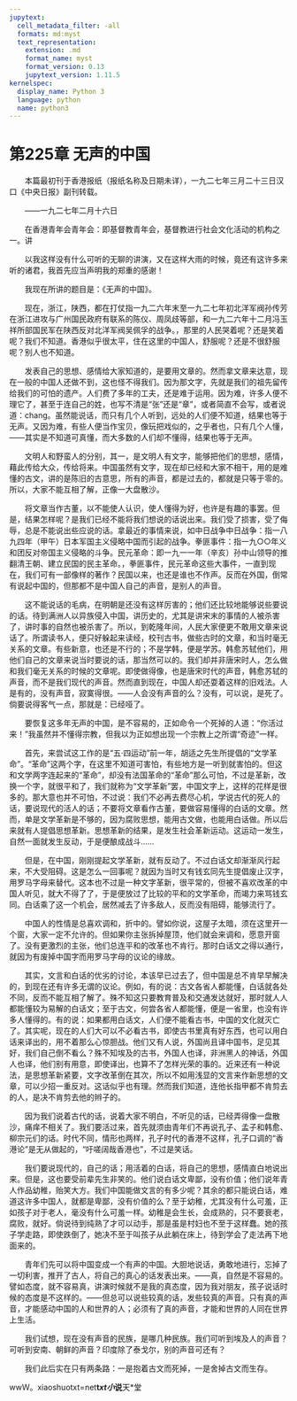 ```yaml
---
jupytext:
  cell_metadata_filter: -all
  formats: md:myst
  text_representation:
    extension: .md
    format_name: myst
    format_version: 0.13
    jupytext_version: 1.11.5
kernelspec:
  display_name: Python 3
  language: python
  name: python3
---
```

# 第225章  无声的中国 

　　本篇最初刊于香港报纸（报纸名称及日期未详），一九二七年三月二十三日汉口《中央日报》副刊转载。 

　　——一九二七年二月十六日 

　　在香港青年会青年会：即基督教青年会，基督教进行社会文化活动的机构之一。讲 

　　以我这样没有什么可听的无聊的讲演，又在这样大雨的时候，竟还有这许多来听的诸君，我首先应当声明我的郑重的感谢！ 

　　我现在所讲的题目是：《无声的中国》。 

　　现在，浙江，陕西，都在打仗指一九二六年末至一九二七年初北洋军阀孙传芳在浙江进攻与广州国民政府有联系的陈仪、周凤歧等部，和一九二六年十二月冯玉祥所部国民军在陕西反对北洋军阀吴佩孚的战争。，那里的人民哭着呢？还是笑着呢？我们不知道。香港似乎很太平，住在这里的中国人，舒服呢？还是不很舒服呢？别人也不知道。 

　　发表自己的思想、感情给大家知道的，是要用文章的。然而拿文章来达意，现在一般的中国人还做不到，这也怪不得我们。因为那文字，先就是我们的祖先留传给我们的可怕的遗产。人们费了多年的工夫，还是难于运用。因为难，许多人便不理它了，甚至于连自己的姓，也写不清是“张”还是“章”，或者简直不会写，或者说道：chang。虽然能说话，而只有几个人听到，远处的人们便不知道，结果也等于无声。又因为难，有些人便当作宝贝，像玩把戏似的，之乎者也，只有几个人懂，——其实是不知道可真懂，而大多数的人们却不懂得，结果也等于无声。 

　　文明人和野蛮人的分别，其一，是文明人有文字，能够把他们的思想，感情，藉此传给大众，传给将来。中国虽然有文字，现在却已经和大家不相干，用的是难懂的古文，讲的是陈旧的古意思，所有的声音，都是过去的，都就是只等于零的。所以，大家不能互相了解，正像一大盘散沙。 

　　将文章当作古董，以不能使人认识，使人懂得为好，也许是有趣的事罢。但是，结果怎样呢？是我们已经不能将我们想说的话说出来。我们受了损害，受了侮辱，总是不能说出些应说的话。拿最近的事情来说，如中日战争中日战争：指一八九四年（甲午）日本军国主义侵略中国而引起的战争。拳匪事件：指一九○○年义和团反对帝国主义侵略的斗争。民元革命：即一九一一年（辛亥）孙中山领导的推翻清王朝、建立民国的民主革命。，拳匪事件，民元革命这些大事件，一直到现在，我们可有一部像样的著作？民国以来，也还是谁也不作声。反而在外国，倒常有说起中国的，但那都不是中国人自己的声音，是别人的声音。 

　　这不能说话的毛病，在明朝是还没有这样厉害的；他们还比较地能够说些要说的话。待到满洲人以异族侵入中国，讲历史的，尤其是讲宋末的事情的人被杀害了，讲时事的自然也被杀害了。所以，到乾隆年间，人民大家便更不敢用文章来说话了。所谓读书人，便只好躲起来读经，校刊古书，做些古时的文章，和当时毫无关系的文章。有些新意，也还是不行的；不是学韩，便是学苏。韩愈苏轼他们，用他们自己的文章来说当时要说的话，那当然可以的。我们却并非唐宋时人，怎么做和我们毫无关系的时候的文章呢。即使做得像，也是唐宋时代的声音，韩愈苏轼的声音，而不是我们现代的声音。然而直到现在，中国人却还耍着这样的旧戏法。人是有的，没有声音，寂寞得很。——人会没有声音的么？没有，可以说，是死了。倘要说得客气一点，那就是：已经哑了。 

　　要恢复这多年无声的中国，是不容易的，正如命令一个死掉的人道：“你活过来！”我虽然并不懂得宗教，但我以为正如想出现一个宗教上之所谓“奇迹”一样。 

　　首先，来尝试这工作的是“五·四运动”前一年，胡适之先生所提倡的“文学革命”。“革命”这两个字，在这里不知道可害怕，有些地方是一听到就害怕的。但这和文学两字连起来的“革命”，却没有法国革命的“革命”那么可怕，不过是革新，改换一个字，就很平和了，我们就称为“文学革新”罢，中国文字上，这样的花样是很多的。那大意也并不可怕，不过说：我们不必再去费尽心机，学说古代的死人的话，要说现代的活人的话；不要将文章看作古董，要做容易懂得的白话的文章。然而，单是文学革新是不够的，因为腐败思想，能用古文做，也能用白话做。所以后来就有人提倡思想革新。思想革新的结果，是发生社会革新运动。这运动一发生，自然一面就发生反动，于是便酿成战斗…… 

　　但是，在中国，刚刚提起文学革新，就有反动了。不过白话文却渐渐风行起来，不大受阻碍。这是怎么一回事呢？就因为当时又有钱玄同先生提倡废止汉字，用罗马字母来替代。这本也不过是一种文字革新，很平常的，但被不喜欢改革的中国人听见，就大不得了了，于是便放过了比较的平和的文学革命，而竭力来骂钱玄同。白话乘了这一个机会，居然减去了许多敌人，反而没有阻碍，能够流行了。 

　　中国人的性情是总喜欢调和，折中的。譬如你说，这屋子太暗，须在这里开一个窗，大家一定不允许的。但如果你主张拆掉屋顶，他们就会来调和，愿意开窗了。没有更激烈的主张，他们总连平和的改革也不肯行。那时白话文之得以通行，就因为有废掉中国字而用罗马字母的议论的缘故。 

　　其实，文言和白话的优劣的讨论，本该早已过去了，但中国是总不肯早早解决的，到现在还有许多无谓的议论。例如，有的说：古文各省人都能懂，白话就各处不同，反而不能互相了解了。殊不知这只要教育普及和交通发达就好，那时就人人都能懂较为易解的白话文；至于古文，何尝各省人都能懂，便是一省里，也没有许多人懂得的。有的说：如果都用白话文，人们便不能看古书，中国的文化就灭亡了。其实呢，现在的人们大可以不必看古书，即使古书里真有好东西，也可以用白话来译出的，用不着那么心惊胆战。他们又有人说，外国尚且译中国书，足见其好，我们自己倒不看么？殊不知埃及的古书，外国人也译，非洲黑人的神话，外国人也译，他们别有用意，即使译出，也算不了怎样光荣的事的。近来还有一种说法，是思想革新紧要，文字改革倒在其次，所以不如用浅显的文言来作新思想的文章，可以少招一重反对。这话似乎也有理。然而我们知道，连他长指甲都不肯剪去的人，是决不肯剪去他的辫子的。 

　　因为我们说着古代的话，说着大家不明白，不听见的话，已经弄得像一盘散沙，痛痒不相关了。我们要活过来，首先就须由青年们不再说孔子、孟子和韩愈、柳宗元们的话。时代不同，情形也两样，孔子时代的香港不这样，孔子口调的“香港论”是无从做起的，“吁嗟阔哉香港也”，不过是笑话。 

　　我们要说现代的，自己的话；用活着的白话，将自己的思想，感情直白地说出来。但是，这也要受前辈先生非笑的。他们说白话文卑鄙，没有价值；他们说年青人作品幼稚，贻笑大方。我们中国能做文言的有多少呢？其余的都只能说白话，难道这许多中国人，就都是卑鄙，没有价值的么？至于幼稚，尤其没有什么可羞，正如孩子对于老人，毫没有什么可羞一样。幼稚是会生长，会成熟的，只不要衰老，腐败，就好。倘说待到纯熟了才可以动手，那是虽是村妇也不至于这样蠢。她的孩子学走路，即使跌倒了，她决不至于叫孩子从此躺在床上，待到学会了走法再下地面来的。 

　　青年们先可以将中国变成一个有声的中国。大胆地说话，勇敢地进行，忘掉了一切利害，推开了古人，将自己的真心的话发表出来。——真，自然是不容易的。譬如态度，就不容易真，讲演时候就不是我的真态度，因为我对朋友，孩子说话时候的态度是不这样的。——但总可以说些较真的话，发些较真的声音。只有真的声音，才能感动中国的人和世界的人；必须有了真的声音，才能和世界的人同在世界上生活。 

　　我们试想，现在没有声音的民族，是哪几种民族。我们可听到埃及人的声音？可听到安南、朝鲜的声音？印度除了泰戈尔，别的声音可还有？ 

　　我们此后实在只有两条路：一是抱着古文而死掉，一是舍掉古文而生存。 

wwＷ。xiaoshuotxt=net**t*xt小*说**天*堂 

